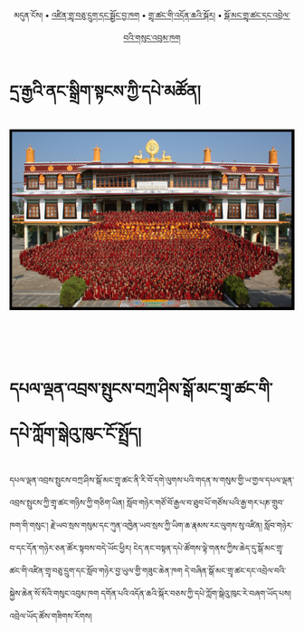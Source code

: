 
<p align="center">
  <span>མདུན་ངོས།</span> •
  <a href="https://bdrc-reader.github.io/drepung-gomang/zindra">འཛིན་གྲྭ་བཅུ་དྲུག་དང་སྦྱོང་བྱ་ཁག</a> •
  <a href="https://bdrc-reader.github.io/drepung-gomang/doncha">གྲྭ་ཚང་གི་འདོན་ཆའི་སྐོར།</a> •
    <a href="https://bdrc-reader.github.io/drepung-gomang/sungbum">སྒོ་མང་གྲྭ་ཚང་དང་འབྲེལ་བའི་གསུང་འབུམ་ཁག</a>
  </p>

# དྲ་རྒྱའི་ནང་སྒྲིག་སྟངས་ཀྱི་དཔེ་མཚོན།

![image alt text](https://raw.githubusercontent.com/bdrc-reader/drepung-gomang/master/docs/img/go.png)

<br>
<br>
<br>

# དཔལ་ལྡན་འབྲས་སྤུངས་བཀྲ་ཤིས་སྒོ་མང་གྲྭ་ཚང་གི་དཔེ་ཀློག་སྒེའུ་ཁུང་ངོ་སྤྲོད།

དཔལ་ལྡན་འབྲས་སྤུངས་བཀྲ་ཤིས་སྒོ་མང་གྲྭ་ཚང་ནི་རི་བོ་དགེ་ལུགས་པའི་གདན་ས་གསུམ་གྱི་ཡ་གྱལ་དཔལ་ལྡན་འབྲས་སྤུངས་ཀྱི་གྲྭ་ཚང་གཉིས་ཀྱི་གཅིག་ཡིན། སློབ་གཉེར་གཙོ་བོ་རྒྱལ་བ་ཐུབ་པོ་གཙོས་པའི་རྒྱ་གར་པཎ་གྲུབ་ཁག་གི་གསུང་། རྗེ་ཡབ་སྲས་གསུམ་དང་ཀུན་འཁྱེན་ཡབ་སྲས་ཀྱི་ཡིག་ཆ་རྣམས་རང་ལུགས་སུ་འཛིན། སློབ་གཉེར་བ་དང་དོན་གཉེར་ཅན་ཚོར་སྟབས་བདེ་ཡོང་ཕྱིར། ངེད་ནང་བསྟན་དཔེ་ཚོགས་ལྟེ་གནས་ཀྱིས་ཆེད་དུ་སྒོ་མང་གྲྭ་ཚང་གི་འཛིན་གྲྭ་བཅུ་དྲུག་དང་སློབ་གཉེར་བྱ་ཡུལ་གྱི་གཟུང་ཆེན་ཁག དེ་བཞིན་སྒོ་མང་གྲྭ་ཚང་དང་འབྲེལ་བའི་སྐྱེས་ཆེན་སོ་སོའི་གསུང་འབུམ་ཁག དགོན་པའི་འདོན་ཆའི་སྐོར་བཅས་ཀྱི་དཔེ་ཀློག་སྒེའུ་ཁུང་རེ་བཞག་ཡོད་པས། འབྲེལ་ཡོད་ཚོས་གཟིགས་རོགས།
